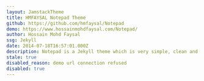 ```yaml
---
layout: JamstackTheme
title: HMFAYSAL Notepad Theme
github: https://github.com/hmfaysal/Notepad
demo: https://www.hossainmohdfaysal.com/Notepad/
author: Hossain Mohd Faysal
ssg: Jekyll
date: 2014-07-18T16:57:01.000Z
description: Notepad is a Jekyll theme which is very simple, clean and beautiful
stale: true
disabled_reason: demo url connection refused
disabled: true
---
```

